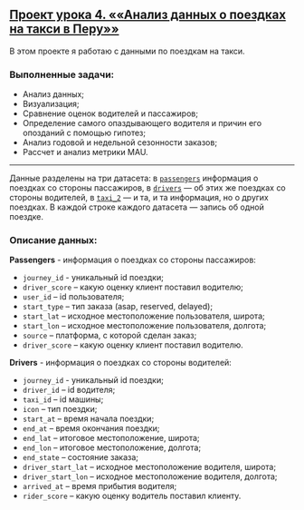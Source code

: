## [Проект урока 4. ««Анализ данных о поездках на такси в Перу»»](https://github.com/ElenaAnalyst/data-analysis-homeworks/blob/main/HW1_basic_python/4_lesson/4_lesson_HW.ipynb)

В этом проекте я работаю с данными по поездкам на такси.

### Выполненные задачи:

- Анализ данных;
- Визуализация;
- Сравнение оценок водителей и пассажиров;
- Определение самого опаздывающего водителя и причин его опозданий с помощью гипотез;
- Анализ годовой и недельной сезонности заказов;
- Рассчет и анализ метрики MAU.

<hr>

Данные разделены на три датасета: в [`passengers`](https://github.com/ElenaAnalyst/data-analysis-homeworks/blob/main/HW1_basic_python/4_lesson/4_lesson_passengers.csv) информация о поездках со стороны пассажиров, в [`drivers`](https://github.com/ElenaAnalyst/data-analysis-homeworks/blob/main/HW1_basic_python/4_lesson/4_lesson_drivers.csv) — об этих же поездках со стороны водителей, в [`taxi_2`](https://github.com/ElenaAnalyst/data-analysis-homeworks/blob/main/HW1_basic_python/4_lesson/4_lesson_taxi_2.csv) — и та, и та информация, но о других поездках. В каждой строке каждого датасета — запись об одной поездке.

### Описание данных:

**Passengers** - информация о поездках со стороны пассажиров:

- `journey_id` - уникальный id поездки;
- `driver_score` – какую оценку клиент поставил водителю;
- `user_id` – id пользователя;
- `start_type` – тип заказа (asap, reserved, delayed);
- `start_lat` – исходное местоположение пользователя, широта;
- `start_lon` – исходное местоположение пользователя, долгота;
- `source` – платформа, с которой сделан заказ; 
- `driver_score` – какую оценку клиент поставил водителю.

**Drivers** - информация о поездках со стороны водителей:
   
- `journey_id` - уникальный id поездки;
- `driver_id` – id водителя;
- `taxi_id` – id машины;
- `icon` – тип поездки;
- `start_at` – время начала поездки;
- `end_at` – время окончания поездки;
- `end_lat` – итоговое местоположение, широта;
- `end_lon` – итоговое местоположение, долгота;
- `end_state` – состояние заказа;
- `driver_start_lat` – исходное местоположение водителя, широта;
- `driver_start_lon` – исходное местоположение водителя, долгота;
- `arrived_at` – время прибытия водителя; 
- `rider_score` – какую оценку водитель поставил клиенту.
  
